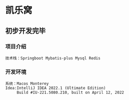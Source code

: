 # 凯乐窝

## 初步开发完毕

### 项目介绍

```
技术栈：Springboot Mybatis-plus Mysql Redis
```

### 开发环境

```
系统：Macos Monterey
Idea:IntelliJ IDEA 2022.1 (Ultimate Edition)
     Build #IU-221.5080.210, built on April 12, 2022
```